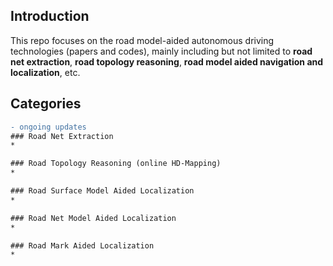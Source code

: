 ## Introduction
This repo focuses on the road model-aided autonomous driving technologies (papers and codes), mainly including but not limited to **road net extraction**, **road topology reasoning**, **road model aided navigation and localization**, etc. 

## Categories
```diff
- ongoing updates
### Road Net Extraction
* 

### Road Topology Reasoning (online HD-Mapping)
* 

### Road Surface Model Aided Localization 
* 

### Road Net Model Aided Localization 
* 

### Road Mark Aided Localization 
* 
